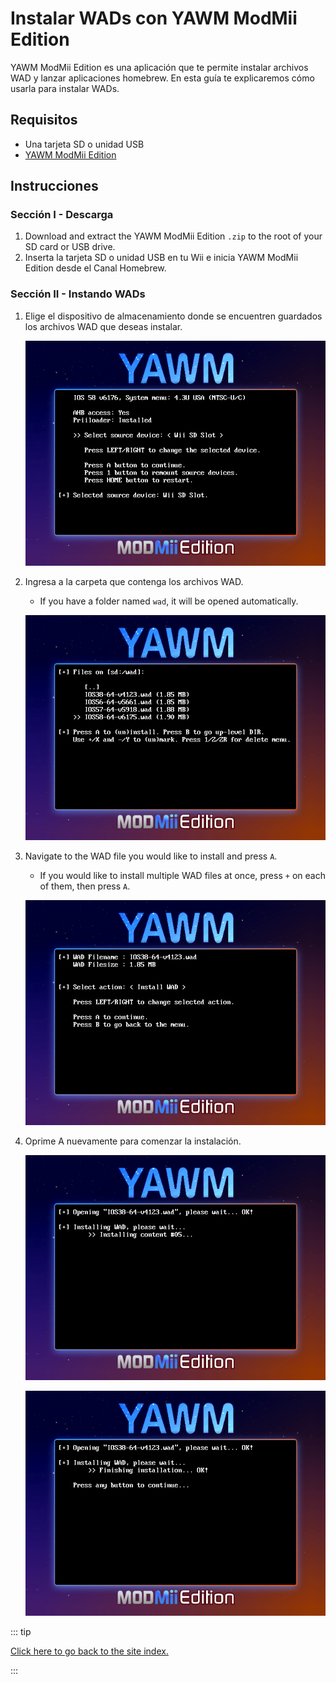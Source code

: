 # Instalar WADs con YAWM ModMii Edition

YAWM ModMii Edition es una aplicación que te permite instalar archivos WAD y lanzar aplicaciones homebrew.
En esta guía te explicaremos cómo usarla para instalar WADs.

## Requisitos

- Una tarjeta SD o unidad USB
- [YAWM ModMii Edition](https://oscwii.org/library/app/yawmme)

## Instrucciones

### Sección I - Descarga

1. Download and extract the YAWM ModMii Edition `.zip` to the root of your SD card or USB drive.
2. Inserta la tarjeta SD o unidad USB en tu Wii e inicia YAWM ModMii Edition desde el Canal Homebrew.

### Sección II - Instando WADs

1. Elige el dispositivo de almacenamiento donde se encuentren guardados los archivos WAD que deseas instalar.

   ![](/images/homebrew/yawmME/source_device.png)

2. Ingresa a la carpeta que contenga los archivos WAD.

   - If you have a folder named `wad`, it will be opened automatically.

   ![](/images/homebrew/yawmME/file_selection.png)

3. Navigate to the WAD file you would like to install and press `A`.

   - If you would like to install multiple WAD files at once, press `+` on each of them, then press `A`.

   ![](/images/homebrew/yawmME/install_wad.png)

4. Oprime A nuevamente para comenzar la instalación.

   ![](/images/homebrew/yawmME/installing_wad.png)

   ![](/images/homebrew/yawmME/installing_wad_ok.png)

::: tip

[Click here to go back to the site index.](site-navigation)

:::
